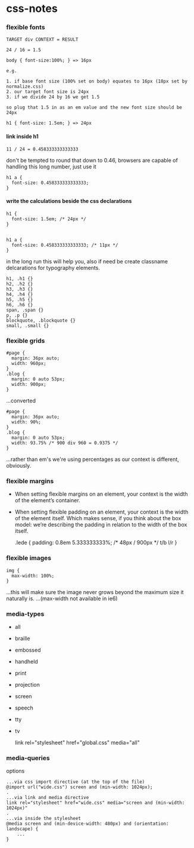 css-notes
=========

### flexible fonts

    TARGET div CONTEXT = RESULT
    
    24 / 16 = 1.5
    
    body { font-size:100%; } => 16px
    
    e.g.
    
    1. if base font size (100% set on body) equates to 16px (18px set by normalize.css)
    2. our target font size is 24px
    3. if we divide 24 by 16 we get 1.5
    
    so plug that 1.5 in as an em value and the new font size should be 24px
    
    h1 { font-size: 1.5em; } => 24px
    
#### link inside h1

    11 / 24 = 0.458333333333333
    
don't be tempted to round that down to 0.46, browsers are capable of handling this long number, just use it

    h1 a { 
      font-size: 0.458333333333333;
    }

#### write the calculations beside the css declarations

    h1 {
      font-size: 1.5em; /* 24px */
    }


    h1 a {
      font-size: 0.458333333333333; /* 11px */
    }

in the long run this will help you, also if need be create classname delcarations for typography elements.
    

    h1, .h1 {}
    h2, .h2 {}
    h3, .h3 {}
    h4, .h4 {}
    h5, .h5 {}
    h6, .h6 {}
    span, .span {}
    p, .p {}
    blockquote, .blockquote {}
    small, .small {}
    
### flexible grids

    #page { 
      margin: 36px auto;
      width: 960px;
    }
    .blog {
      margin: 0 auto 53px;
      width: 900px;
    }
    
...converted

    #page {
      margin: 36px auto;
      width: 90%;
    }
    .blog {
      margin: 0 auto 53px;
      width: 93.75% /* 900 div 960 = 0.9375 */
    }
      
...rather than em's we're using percentages as our context is different, obviously.

### flexible margins

* When setting flexible margins on an element, your context is the width of the element’s container.
* When setting flexible padding on an element, your context is the width of the element itself. Which makes sense, if you think about the box model: we’re describing the padding in relation to the width of the box itself.


    .lede {
      padding: 0.8em 5.333333333%; /* 48px / 900px */
               t/b   l/r
    }

### flexible images

    img {
      max-width: 100%;
    }
    
...this will make sure the image never grows beyond the maximum size it naturally is.
...(max-width not available in ie6)

### media-types

* all
* braille
* embossed
* handheld
* print
* projection
* screen
* speech
* tty
* tv


    link rel="stylesheet" href="global.css" media="all"

### media-queries

options

    ...via css import directive (at the top of the file)
    @import url("wide.css") screen and (min-width: 1024px);
    .
    ...via link and media directive
    link rel="stylesheet" href="wide.css" media="screen and (min-width: 1024px)"
    .
    ...via inside the stylesheet
    @media screen and (min-device-width: 480px) and (orientation: landscape) {
        ...
    }
    
